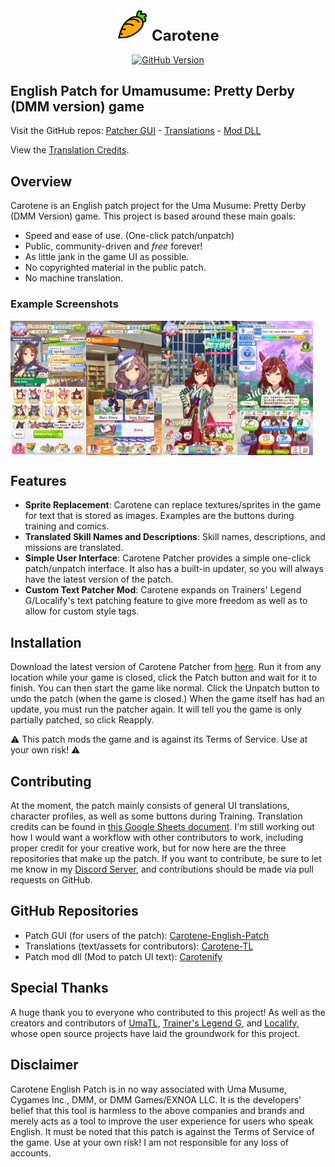 <!-- Centered logo header with icon left of text -->
<div align="center">
    <h1 style="font-size: 24px; font-weight: bold;"><img src="images/icon.png" alt="Carotene Logo" width="50" height="50"> Carotene</h1>
</div>

<!-- GitHub and Discord badges -->
<p align="center">
    <!-- GitHub badge -->
    <a href="https://github.com/KevinVG207/Uma-Carotene-English-Patch/releases/latest">
        <img src="https://img.shields.io/github/v/release/KevinVG207/Uma-Carotene-English-Patch?label=GitHub&style=flat-square" alt="GitHub Version">
    </a>
</p>



## English Patch for Umamusume: Pretty Derby (DMM version) game

Visit the GitHub repos: [Patcher GUI](https://github.com/KevinVG207/Uma-Carotene-English-Patch) - [Translations](https://github.com/KevinVG207/Uma-Carotene-TL) - [Mod DLL](https://github.com/KevinVG207/Uma-Carotenify)

View the [Translation Credits](https://docs.google.com/spreadsheets/d/1NTGzdvDuab0gaSi6Yt8CBSchxDXCbrkSsxPESXCHCaU/edit?usp=sharing).

## Overview

Carotene is an English patch project for the Uma Musume: Pretty Derby (DMM Version) game. This project is based around these main goals:

- Speed and ease of use. (One-click patch/unpatch)
- Public, community-driven and *free* forever!
- As little jank in the game UI as possible.
- No copyrighted material in the public patch.
- No machine translation.

### Example Screenshots

<div style="display: flex;">
    <img src="/images/awakening.jpg" alt="Awakening screen" style="width: 24%;">
    <img src="/images/story.jpg" alt="Home - Story screen" style="width: 24%;">
    <img src="/images/home.jpg" alt="Home screen" style="width: 24%;">
    <img src="/images/training.jpg" alt="Training screen" style="width: 24%;">
</div>

## Features

- **Sprite Replacement**: Carotene can replace textures/sprites in the game for text that is stored as images. Examples are the buttons during training and comics.
- **Translated Skill Names and Descriptions**: Skill names, descriptions, and missions are translated.
- **Simple User Interface**: Carotene Patcher provides a simple one-click patch/unpatch interface. It also has a built-in updater, so you will always have the latest version of the patch.
- **Custom Text Patcher Mod**: Carotene expands on Trainers' Legend G/Localify's text patching feature to give more freedom as well as to allow for custom style tags.

## Installation

Download the latest version of Carotene Patcher from [here](https://github.com/KevinVG207/Uma-Carotene-English-Patch/releases/latest/download/CarotenePatcher.exe). Run it from any location while your game is closed, click the Patch button and wait for it to finish. You can then start the game like normal. Click the Unpatch button to undo the patch (when the game is closed.) When the game itself has had an update, you must run the patcher again. It will tell you the game is only partially patched, so click Reapply.

⚠️ This patch mods the game and is against its Terms of Service. Use at your own risk! ⚠️

## Contributing

At the moment, the patch mainly consists of general UI translations, character profiles, as well as some buttons during Training. Translation credits can be found in [this Google Sheets document](https://docs.google.com/spreadsheets/d/1NTGzdvDuab0gaSi6Yt8CBSchxDXCbrkSsxPESXCHCaU/edit?usp=sharing). I'm still working out how I would want a workflow with other contributors to work, including proper credit for your creative work, but for now here are the three repositories that make up the patch. If you want to contribute, be sure to let me know in my [Discord Server](https://discord.gg/wvGHW65C6A), and contributions should be made via pull requests on GitHub.

## GitHub Repositories

- Patch GUI (for users of the patch): [Carotene-English-Patch](https://github.com/KevinVG207/Uma-Carotene-English-Patch)
- Translations (text/assets for contributors): [Carotene-TL](https://github.com/KevinVG207/Uma-Carotene-TL)
- Patch mod dll (Mod to patch UI text): [Carotenify](https://github.com/KevinVG207/Uma-Carotenify)

## Special Thanks

A huge thank you to everyone who contributed to this project! As well as the creators and contributors of [UmaTL](https://github.com/noccu/umamusu-translate), [Trainer's Legend G](https://github.com/MinamiChiwa/Trainers-Legend-G), and [Localify](https://github.com/GEEKiDoS/umamusume-localify), whose open source projects have laid the groundwork for this project.

## Disclaimer

Carotene English Patch is in no way associated with Uma Musume, Cygames Inc., DMM, or DMM Games/EXNOA LLC. It is the developers' belief that this tool is harmless to the above companies and brands and merely acts as a tool to improve the user experience for users who speak English. It must be noted that this patch is against the Terms of Service of the game. Use at your own risk! I am not responsible for any loss of accounts.
